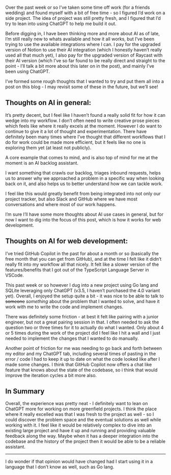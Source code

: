 Over the past week or so I’ve taken some time off work (for a friends wedding)
and found myself with a bit of free time - so I figured I’d work on a side
project. The idea of project was still pretty fresh, and I figured that I’d try
to lean into using ChatGPT to help me build it out.

Before digging in, I have been thinking more and more about AI as of late, I’m
still really new to whats available and how it all works, but I’ve been trying
to use the available integrations where I can. I pay for the upgraded version of
Notion to use their AI integration (which I honestly haven’t really used all
that much yet), I also pay for the upgraded version of Raycast with their AI
version (which I’ve so far found to be really direct and straight to the point -
I’ll talk a bit more about this later on in the post), and mainly I’ve been
using ChatGPT.

I’ve formed some rough thoughts that I wanted to try and put them all into a
post on this blog - I may revisit some of these in the future, but we’ll see!

## Thoughts on AI in general:

It’s pretty decent, but I feel like I haven’t found a really solid fit for how
it can wedge into my workflow. I don’t often need to write creative prose pieces
which feels like where it really excels at the moment. However I do want to
continue to give it a lot of thought and experimentation. There have definitely
been many times where I’ve thought that different workflows that I do for work
could be made more efficient, but it feels like no one is exploring them yet (at
least not publicly).

A core example that comes to mind, and is also top of mind for me at the moment
is an AI backlog assistant.

I want something that crawls our backlog, triages inbound requests, helps us to
answer why we approached a problem in a specific way when looking back on it,
and also helps us to better understand how we can tackle work.

I feel like this would greatly benefit from being integrated into not only our
project tracker, but also Slack and GitHub where we have most conversations and
where most of our work happens.

I’m sure I’ll have some more thoughts about AI use cases in general, but for now
I want to dig into the focus of this post, which is how it works for web
development.

## Thoughts on AI for web development:

I’ve tried GitHub Copilot in the past for about a month or so (basically the
free month that you can get from GitHub), and at the time I felt like it didn’t
really fit into my workflow all that nicely. It felt like a slower version of
the features/benefits that I got out of the TypeScript Language Server in
VSCode<FootnoteRef id="1" />.

This past week or so however I dug into a new project using Go lang and SQLite
leveraging only ChatGPT (v3.5, I haven’t purchased the 4.0 variant yet).
Overall, I enjoyed the setup quite a bit - it was nice to be able to talk to
~~someone~~ _something_ about the problem that I wanted to solve, and have it
work with me to write the code and implement changes.

There was definitely some friction - at best it felt like pairing with a junior
engineer, but not a great pairing session in that. I often needed to ask the
question two or three times for it to actually do what I wanted. Only about 4 or
5 times during the work of the project did I feel like I hit a wall and I just
needed to implement the changes that I wanted to do manually.

Another point of friction for me was needing to go back and forth between my
editor and my ChatGPT tab, including several times of pasting in the error /
code I had to keep it up to date on what the code looked like after I made some
changes. I think that GitHub Copilot now offers a chat like feature that knows
about the state of the codebase, so i think that would improve the iteration
cycles a bit more also.

## In Summary

Overall, the experience was pretty neat - I definitely want to lean on ChatGPT
more for working on more greenfield projects. I think the place where it really
excelled was that I was fresh to the project as well - so I could discover the
problem space and the eventual solutions as well while working with it. I feel
like it would be relatively complex to dive into an existing large project and
have it up and running and providing valuable feedback along the way. Maybe when
it has a deeper integration into the codebase and the history of the project
then it would be able to be a reliable assistant.

---

<Footnote id="1">
I do wonder if that opinion would have changed had I start using it in a language that I don’t know as well, such as Go lang.
</Footnote>
